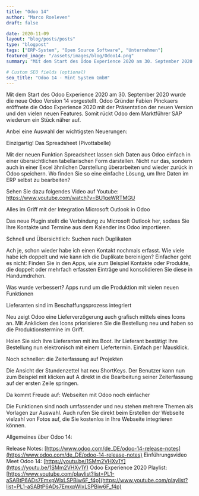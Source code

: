 ```yaml
---
title: "Odoo 14"
author: "Marco Roeleven"
draft: false

date: 2020-11-09
layout: "blog/posts/posts"
type: "blogpost"
tags: ["ERP-System", "Open Source Software", "Unternehmen"]
featured_image: "/assets/images/blog/Odoo14.png"
summary: "Mit dem Start des Odoo Experience 2020 am 30. September 2020 wurde die neue Odoo Version 14 vorgestellt. Odoo Gründer Fabien Pinckaers eröffnete die Odoo Experience 2020 mit der Präsentation der neue..."

# Custom SEO fields (optional)
seo_title: "Odoo 14 - Mint System GmbH"
---
```

Mit dem Start des Odoo Experience 2020 am 30. September 2020 wurde die neue Odoo Version 14 vorgestellt. Odoo Gründer Fabien Pinckaers eröffnete die Odoo Experience 2020 mit der Präsentation der neuen Version und den vielen neuen Features. Somit rückt Odoo dem Marktführer SAP wiederum ein Stück näher auf.




Anbei eine Auswahl der wichtigsten Neuerungen:

Einzigartig! Das Spreadsheet (Pivottabelle)

Mit der neuen Funktion Spreadsheet lassen sich Daten aus Odoo einfach in einer übersichtlichen tabellarischen Form darstellen. Nicht nur das, sondern auch in einer Excel ähnlichen Darstellung überarbeiten und wieder zurück in Odoo speichern. Wo finden Sie so eine einfache Lösung, um Ihre Daten im ERP selbst zu bearbeiten?

Sehen Sie dazu folgendes Video auf Youtube: https://www.youtube.com/watch?v=BU1geWRTMGU

Alles im Griff mit der Integration Microsoft Outlook in Odoo 

Das neue Plugin stellt die Verbindung zu Microsoft Outlook her, sodass Sie Ihre Kontakte und Termine aus dem Kalender ins Odoo importieren.

Schnell und Übersichtlich: Suchen nach Duplikaten

Ach je, schon wieder habe ich einen Kontakt nochmals erfasst. Wie viele habe ich doppelt und wie kann ich die Duplikate bereinigen? Einfacher geht es nicht: Finden Sie in den Apps, wie zum Beispiel Kontakte oder Produkte, die doppelt oder mehrfach erfassten Einträge und konsolidieren Sie diese in Handumdrehen.

Was wurde verbessert? Apps rund um die Produktion mit vielen neuen Funktionen

Lieferanten sind im Beschaffungsprozess integriert

Neu zeigt Odoo eine Lieferverzögerung auch grafisch mittels eines Icons an. Mit Anklicken des Icons priorisieren Sie die Bestellung neu und haben so die Produktionstermine im Griff.

Holen Sie sich Ihre Lieferanten mit ins Boot. Ihr Lieferant bestätigt  Ihre Bestellung nun elektronisch mit einem Liefertermin. Einfach per Mausklick.

Noch schneller: die Zeiterfassung auf Projekten

Die Ansicht der Stundenzettel hat neu ShortKeys. Der Benutzer kann nun zum Beispiel mit klicken auf A direkt in die Bearbeitung seiner Zeiterfassung auf der ersten Zeile springen.

Da kommt Freude auf: Webseiten mit Odoo noch einfacher

Die Funktionen sind noch umfassender und neu stehen mehrere Themen als Vorlagen zur Auswahl. Auch rufen Sie direkt beim Erstellen der Webseite vielzahl von Fotos auf, die Sie kostenlos in Ihre Webseite integrieren können.

Allgemeines über Odoo 14:

Release Notes: [https://www.odoo.com/de_DE/odoo-14-release-notes](https://www.odoo.com/de_DE/odoo-14-release-notes)
Einführungsvideo Meet Odoo 14: [https://youtu.be/1SMm2VHXv1Y](https://youtu.be/1SMm2VHXv1Y)
Odoo Experience 2020 Playlist: [https://www.youtube.com/playlist?list=PL1-aSABtP6ADs7EmxpWIxLSPBiw6F_f4p](https://www.youtube.com/playlist?list=PL1-aSABtP6ADs7EmxpWIxLSPBiw6F_f4p)